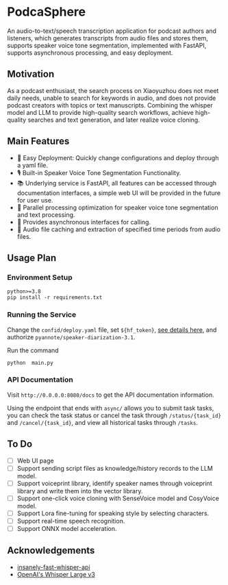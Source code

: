 # PodcaSphere

An audio-to-text/speech transcription application for podcast authors and listeners, which generates transcripts from audio files and stores them, supports speaker voice tone segmentation, implemented with FastAPI, supports asynchronous processing, and easy deployment.

## Motivation

As a podcast enthusiast, the search process on Xiaoyuzhou does not meet daily needs, unable to search for keywords in audio, and does not provide podcast creators with topics or text manuscripts. Combining the whisper model and LLM to provide high-quality search workflows, achieve high-quality searches and text generation, and later realize voice cloning.

## Main Features

- 🚀 Easy Deployment: Quickly change configurations and deploy through a yaml file.
- 🎙️ Built-in Speaker Voice Tone Segmentation Functionality.
- 📚 Underlying service is FastAPI, all features can be accessed through documentation interfaces, a simple web UI will be provided in the future for user use.
- 🔄 Parallel processing optimization for speaker voice tone segmentation and text processing.
- 🔗 Provides asynchronous interfaces for calling.
- 📃 Audio file caching and extraction of specified time periods from audio files.

## Usage Plan

### Environment Setup

```
python>=3.8
pip install -r requirements.txt
```

### Running the Service

Change the `confid/deploy.yaml` file, set `${hf_token}`, [see details here](https://huggingface.co/settings/tokens), and authorize `pyannote/speaker-diarization-3.1`.

Run the command 

`python  main.py `

### API Documentation

Visit `http://0.0.0.0:8080/docs` to get the API documentation information.

Using the endpoint that ends with `async/` allows you to submit task tasks, you can check the task status or cancel the task through `/status/{task_id}` and `/cancel/{task_id}`, and view all historical tasks through `/tasks`.

## To Do

- [ ] Web UI page
- [ ] Support sending script files as knowledge/history records to the LLM model.
- [ ] Support voiceprint library, identify speaker names through voiceprint library and write them into the vector library.
- [ ] Support one-click voice cloning with SenseVoice model and CosyVoice model.
- [ ] Support Lora fine-tuning for speaking style by selecting characters.
- [ ] Support real-time speech recognition.
- [ ] Support ONNX model acceleration.

## Acknowledgements

- [insanely-fast-whisper-api](https://github.com/JigsawStack/insanely-fast-whisper-api)
- [OpenAI's Whisper Large v3](https://huggingface.co/openai/whisper-large-v3)